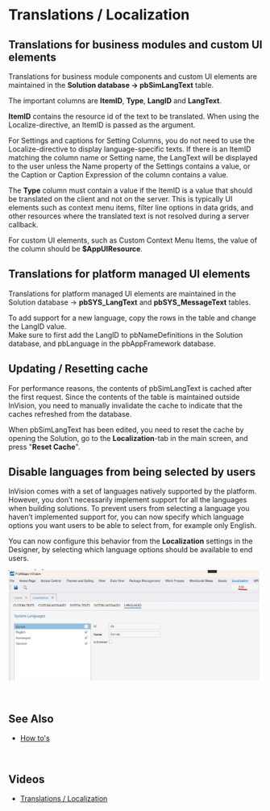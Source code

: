 
# Translations / Localization

## Translations for business modules and custom UI elements

Translations for business module components and custom UI elements are maintained in the **Solution database -> pbSimLangText** table.

The important columns are **ItemID**, **Type**, **LangID** and **LangText**.

**ItemID** contains the resource id of the text to be translated. When using the Localize-directive, an ItemID is passed as the argument.

For Settings and captions for Setting Columns, you do not need to use the Localize-directive to display language-specific texts. If there is an ItemID matching the column name or Setting name, the LangText will be displayed to the user unless the Name property of the Settings contains a value, or the Caption or Caption Expression of the column contains a value.

The **Type** column must contain a value if the ItemID is a value that should be translated on the client and not on the server. This is typically UI elements such as context menu items, filter line options in data grids, and other resources where the translated text is not resolved during a server callback.

For custom UI elements, such as Custom Context Menu Items, the value of the column should be **$AppUIResource**.

## Translations for platform managed UI elements

Translations for platform managed UI elements are maintained in the Solution database -> **pbSYS_LangText** and **pbSYS_MessageText** tables.

To add support for a new language, copy the rows in the table and change the LangID value.  
Make sure to first add the LangID to pbNameDefinitions in the Solution database, and pbLanguage in the pbAppFramework database.

## Updating / Resetting cache

For performance reasons, the contents of pbSimLangText is cached after the first request. Since the contents of the table is maintained outside InVision, you need to manually invalidate the cache to indicate that the caches refreshed from the database.

When pbSimLangText has been edited, you need to reset the cache by opening the Solution, go to the **Localization**-tab in the main screen, and press "**Reset Cache**".
<br/>

##  Disable languages from being selected by users

InVision comes with a set of languages natively supported by the platform. However, you don’t necessarily implement support for all the languages when building solutions. To prevent users from selecting a language you haven’t implemented support for, you can now specify which language options you want users to be able to select from, for example only English.

You can now configure this behavior from the **Localization** settings in the Designer, by selecting which language options should be available to end users.  

![img](../../../images/changelogs/inVision25_4_1.png)

<br/>

## See Also

- [How to's](translationsloc/howto.md)

<br/>

## Videos

- [Translations / Localization](../videos/localization.md)
